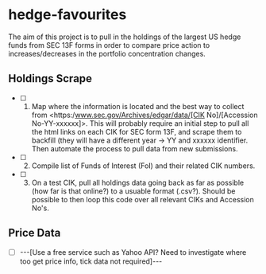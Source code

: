 # hedge-favourites
The aim of this project is to pull in the holdings of the largest US hedge funds from SEC 13F forms in order to compare price action to increases/decreases in the portfolio concentration changes.

## Holdings Scrape
- [ ] 1. Map where the information is located and the best way to collect from <https:/www.sec.gov/Archives/edgar/data/[CIK No]/[Accession No-YY-xxxxxx]>. This will probably require an initial step to pull all the html links on each CIK for SEC form 13F, and scrape them to backfill (they will have a different year -> YY and xxxxxx identifier. Then automate the process to pull data from new submissions.
- [ ] 2. Compile list of Funds of Interest (FoI) and their related CIK numbers.
- [ ] 3. On a test CIK, pull all holdings data going back as far as possible (how far is that online?) to a usuable format (.csv?). Should be possible to then loop this code over all relevant CIKs and Accession No's.
    
## Price Data
- [ ] ---[Use a free service such as Yahoo API? Need to investigate where too get price info, tick data not required]---
